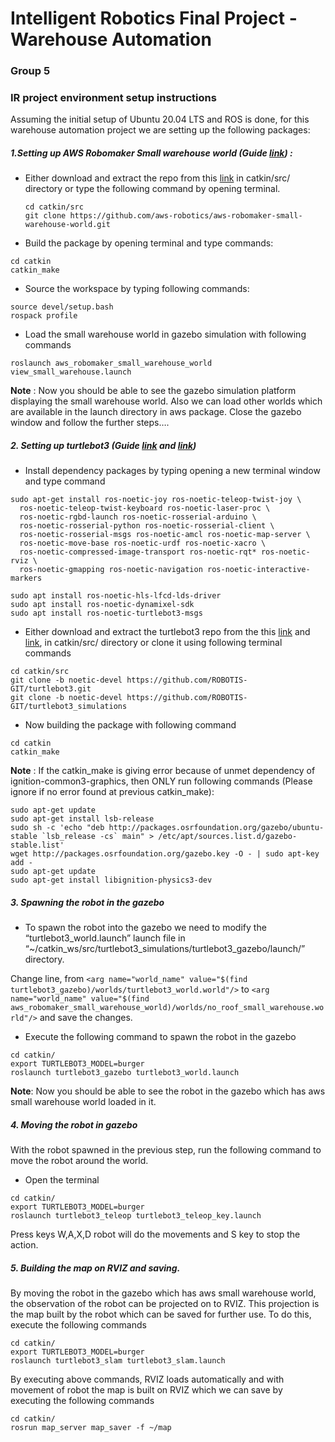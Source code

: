 # Intelligent Robotics Final Project - Warehouse Automation
### Group 5

### IR project environment setup instructions 

Assuming the initial setup of Ubuntu 20.04 LTS and ROS is done, for this warehouse automation project we are setting up the following packages:

##### 1.Setting up AWS Robomaker Small warehouse world (Guide [link](https://www.youtube.com/watch?v=o5Nu2VuYZqA)) :
- Either download and extract the repo from this [link](https://github.com/aws-robotics/aws-robomaker-small-warehouse-world) in catkin/src/ directory or type the following command by opening terminal.
  ```
  cd catkin/src
  git clone https://github.com/aws-robotics/aws-robomaker-small-warehouse-world.git 
  ```
- Build the package by opening terminal and type commands: 
```
cd catkin
catkin_make
```
- Source the workspace by typing following commands:
```
source devel/setup.bash
rospack profile
```
- Load the small warehouse world in gazebo simulation with following commands
```
roslaunch aws_robomaker_small_warehouse_world view_small_warehouse.launch
```
	
**Note** : Now you should be able to see the gazebo simulation platform displaying the small warehouse world. Also we can load other worlds which are available in the launch directory in aws package.
Close the gazebo window and follow the further steps….

##### 2. Setting up turtlebot3 (Guide [link](https://www.youtube.com/watch?v=ji2kQXgCjeM&list=PLRG6WP3c31_XI3wlvHlx2Mp8BYqgqDURU&index=2) and [link](https://emanual.robotis.com/docs/en/platform/turtlebot3/quick-start/))
- Install dependency packages by typing opening a new terminal window and type command
```
sudo apt-get install ros-noetic-joy ros-noetic-teleop-twist-joy \
  ros-noetic-teleop-twist-keyboard ros-noetic-laser-proc \
  ros-noetic-rgbd-launch ros-noetic-rosserial-arduino \
  ros-noetic-rosserial-python ros-noetic-rosserial-client \
  ros-noetic-rosserial-msgs ros-noetic-amcl ros-noetic-map-server \
  ros-noetic-move-base ros-noetic-urdf ros-noetic-xacro \
  ros-noetic-compressed-image-transport ros-noetic-rqt* ros-noetic-rviz \
  ros-noetic-gmapping ros-noetic-navigation ros-noetic-interactive-markers
```
```
sudo apt install ros-noetic-hls-lfcd-lds-driver
sudo apt install ros-noetic-dynamixel-sdk
sudo apt install ros-noetic-turtlebot3-msgs
```
- Either download and extract the turtlebot3 repo from the this [link](https://github.com/ROBOTIS-GIT/turtlebot3) and [link](https://github.com/ROBOTIS-GIT/turtlebot3_simulations), in catkin/src/ directory or clone it using following terminal commands
```
cd catkin/src 
git clone -b noetic-devel https://github.com/ROBOTIS-GIT/turtlebot3.git
git clone -b noetic-devel https://github.com/ROBOTIS-GIT/turtlebot3_simulations
```
- Now building the package with following command
```
cd catkin
catkin_make
```

**Note** : If the catkin_make is giving error because of unmet dependency of ignition-common3-graphics, then ONLY run following commands (Please ignore if no error found at previous catkin_make):
```
sudo apt-get update
sudo apt-get install lsb-release
sudo sh -c 'echo "deb http://packages.osrfoundation.org/gazebo/ubuntu-stable `lsb_release -cs` main" > /etc/apt/sources.list.d/gazebo-stable.list'
wget http://packages.osrfoundation.org/gazebo.key -O - | sudo apt-key add -
sudo apt-get update
sudo apt-get install libignition-physics3-dev
```

##### 3. Spawning the robot in the gazebo 
- To spawn the robot into the gazebo we need to modify the “turtlebot3_world.launch” launch file in  “~/catkin_ws/src/turtlebot3_simulations/turtlebot3_gazebo/launch/” directory.

Change line, from ```<arg name="world_name" value="$(find turtlebot3_gazebo)/worlds/turtlebot3_world.world"/>``` to ```<arg name="world_name" value="$(find aws_robomaker_small_warehouse_world)/worlds/no_roof_small_warehouse.world"/>```  and save the changes.
- Execute the following command to spawn the robot in the gazebo
```
cd catkin/
export TURTLEBOT3_MODEL=burger
roslaunch turtlebot3_gazebo turtlebot3_world.launch
```

**Note**: Now you should be able to see the robot in the gazebo which has aws small warehouse world loaded in it. 

##### 4. Moving the robot in gazebo
With the robot spawned in the previous step, run the following command to move the robot around the world.
- Open the terminal
```
cd catkin/
export TURTLEBOT3_MODEL=burger
roslaunch turtlebot3_teleop turtlebot3_teleop_key.launch
```
Press keys W,A,X,D robot will do the movements and S key to stop the action.


##### 5. Building the map on RVIZ and saving.
By moving the robot in the gazebo which has aws small warehouse world, the observation of the robot can be projected on to RVIZ. This projection is the map built by the robot which can be saved for further use.  To do this, execute the following commands 
```
cd catkin/
export TURTLEBOT3_MODEL=burger
roslaunch turtlebot3_slam turtlebot3_slam.launch
```
By executing above commands, RVIZ loads automatically and with movement of robot the map is built on RVIZ which we can save by executing the following commands
```
cd catkin/
rosrun map_server map_saver -f ~/map
```


	









